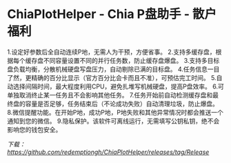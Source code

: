 # ChiaPlotHelper - Chia P盘助手 - 散户福利
1.设定好参数后全自动连续P地，无需人为干预，方便省事。
2.支持多缓存盘，根据每个缓存盘不同容量设置不同的并行任务数，防止缓存盘爆盘。
3.支持多目标盘负载均衡，分散机械硬盘写盘压力，自动剔除已满的目标盘。
4.任务信息一目了然，更精确的百分比显示（官方百分比会卡而且不准），可预估完工时间。
5.自动选择间隔时间，最大程度利用CPU，避免扎堆写机械硬盘，提高P盘效率。
6.可单独取消终止某一任务且不会影响其他任务。
7.任务开始前自动检测缓存盘和最终盘的容量是否足够，任务结束后（不论成功失败）自动清理垃圾，防止爆盘。
8.微信提醒功能。在开始P地，成功P地，P地失败和其他异常情况时都会推送一个通知到您的微信。
9.隐私保护。该软件可离线运行，无需填写公钥私钥，绝不会影响您的钱包安全。

*下载：https://github.com/redemptiongh/ChiaPlotHelper/releases/tag/Release*
